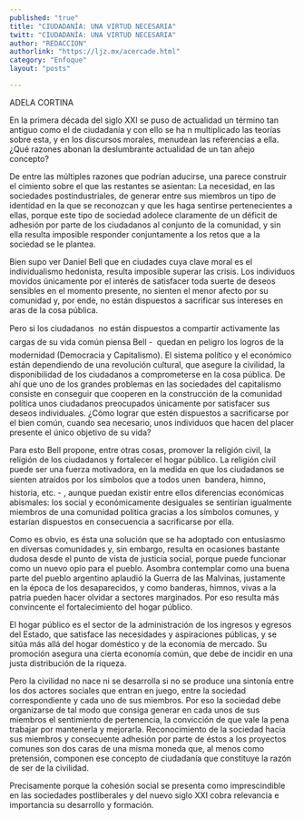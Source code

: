 ```yaml
---
published: "true"
title: "CIUDADANÍA: UNA VIRTUD NECESARIA"
twitt: "CIUDADANÍA: UNA VIRTUD NECESARIA"
author: "REDACCION"
authorlink: "https://ljz.mx/acercade.html"
category: "Enfoque"
layout: "posts"

---
```



  ADELA CORTINA



  En la primera década del siglo XXI se puso de actualidad un término tan antiguo como el de ciudadanía y con ello se ha n multiplicado las teorías sobre esta, y en los discursos morales, menudean las referencias a ella. ¿Qué razones abonan la deslumbrante actualidad de un tan añejo concepto?



  De entre las múltiples razones que podrían aducirse, una parece construir el cimiento sobre el que las restantes se asientan: La necesidad, en las sociedades postindustriales, de generar entre sus miembros un tipo de identidad en la que se reconozcan y que les haga sentirse pertenecientes a ellas, porque este tipo de sociedad adolece claramente de un déficit de adhesión por parte de los ciudadanos al conjunto de la comunidad, y sin ella resulta imposible responder conjuntamente a los retos que a la sociedad se le plantea.



  Bien supo ver Daniel Bell que en ciudades cuya clave moral es el individualismo hedonista, resulta imposible superar las crisis. Los individuos movidos únicamente por el interés de satisfacer toda suerte de deseos sensibles en el momento presente, no sienten el menor afecto por su comunidad y, por ende, no están dispuestos a sacrificar sus intereses en aras de la cosa pública.



  Pero si los ciudadanos  no están dispuestos a compartir activamente las cargas de su vida común piensa Bell -  quedan en peligro los logros de la modernidad (Democracia y Capitalismo). El sistema político y el económico están dependiendo de una revolución cultural, que asegure la civilidad, la disponibilidad de los ciudadanos a comprometerse en la cosa pública. De ahí que uno de los grandes problemas en las sociedades del capitalismo consiste en conseguir que cooperen en la construcción de la comunidad política unos ciudadanos preocupados únicamente por satisfacer sus deseos individuales. ¿Cómo lograr que estén dispuestos a sacrificarse por el bien común, cuando sea necesario, unos individuos que hacen del placer presente el único objetivo de su vida?



  Para esto Bell propone, entre otras cosas, promover la religión civil, la religión de los ciudadanos y fortalecer el hogar público. La religión civil puede ser una fuerza motivadora, en la medida en que los ciudadanos se sienten atraídos por los símbolos que a todos unen  bandera, himno, historia, etc. - , aunque puedan existir entre ellos diferencias económicas abismales: los social y económicamente desiguales se sentirían igualmente miembros de una comunidad política gracias a los símbolos comunes, y estarían dispuestos en consecuencia a sacrificarse por ella.



  Como es obvio, es ésta una solución que se ha adoptado con entusiasmo en diversas comunidades y, sin embargo, resulta en ocasiones bastante dudosa desde el punto de vista de justicia social, porque puede funcionar como un nuevo opio para el pueblo. Asombra contemplar como una buena parte del pueblo argentino aplaudió la Guerra de las Malvinas, justamente en la época de los desaparecidos, y como banderas, himnos, vivas a la patria pueden hacer olvidar a sectores marginados. Por eso resulta más convincente el fortalecimiento del hogar público.



  El hogar público es el sector de la administración de los ingresos y egresos del Estado, que satisface las necesidades y aspiraciones públicas, y se sitúa más allá del hogar doméstico y de la economía de mercado. Su promoción asegura una cierta economía común, que debe de incidir en una justa distribución de la riqueza.



  Pero la civilidad no nace ni se desarrolla si no se produce una sintonía entre los dos actores sociales que entran en juego, entre la sociedad correspondiente y cada uno de sus miembros. Por eso la sociedad debe organizarse de tal modo que consiga generar en cada unos de sus miembros el sentimiento de pertenencia, la convicción de que vale la pena trabajar por mantenerla y mejorarla. Reconocimiento de la sociedad hacia sus miembros y consecuente adhesión por parte de éstos a los proyectos comunes son dos caras de una misma moneda que, al menos como pretensión, componen ese concepto de ciudadanía que constituye la razón de ser de la civilidad.



  Precisamente porque la cohesión social se presenta como imprescindible en las sociedades postliberales y del nuevo siglo XXI cobra relevancia e importancia su desarrollo y formación.

